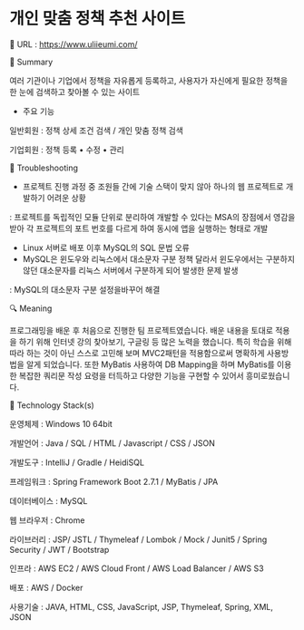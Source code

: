 # 개인 맞춤 정책 추천 사이트
🔗 URL : https://www.uliieumi.com/


📌 Summary

여러 기관이나 기업에서 정책을 자유롭게 등록하고, 사용자가 자신에게 필요한 정책을 한 눈에 검색하고 찾아볼 수 있는 사이트



- 주요 기능

일반회원 : 정책 상세 조건 검색 / 개인 맞춤 정책 검색

기업회원 : 정책 등록 • 수정 • 관리



🤔 Troubleshooting

- 프로젝트 진행 과정 중 조원들 간에 기술 스택이 맞지 않아 하나의 웹 프로젝트로 개발하기 어려운 상황

: 프로젝트를 독립적인 모듈 단위로 분리하여 개발할 수 있다는 MSA의 장점에서 영감을 받아 각 프로젝트의 포트 번호를 다르게 하여 동시에 앱을 실행하는 형태로 개발

- Linux 서버로 배포 이후 MySQL의 SQL 문법 오류
- MySQL은 윈도우와 리눅스에서 대소문자 구분 정책 달라서 윈도우에서는 구분하지 않던 대소문자를 리눅스 서버에서 구분하게 되어 발생한 문제 발생

: MySQL의 대소문자 구분 설정을바꾸어 해결



🔍 Meaning

프로그래밍을 배운 후 처음으로 진행한 팀 프로젝트였습니다. 배운 내용을 토대로 적용을 하기 위해 인터넷 강의 찾아보기, 구글링 등 많은 노력을 했습니다. 
특히 학습을 위해 따라 하는 것이 아닌 스스로 고민해 보며 MVC2패턴을 적용함으로써 명확하게 사용방법을 알게 되었습니다. 또한 MyBatis 사용하여 DB Mapping을 하며 MyBatis를 이용한 복잡한 쿼리문 작성 요령을 터득하고 다양한 기능을 구현할 수 있어서 흥미로웠습니다.



🔨 Technology Stack(s)

운영체제	    : Windows 10 64bit

개발언어	    : Java / SQL / HTML / Javascript / CSS / JSON

개발도구	    : IntelliJ / Gradle / HeidiSQL

프레임워크	  : Spring Framework Boot 2.7.1 / MyBatis / JPA

데이터베이스	: MySQL

웹 브라우저	: Chrome

라이브러리	  : JSP/ JSTL / Thymeleaf / Lombok / Mock / Junit5 / Spring Security / JWT / Bootstrap

인프라         : AWS EC2 / AWS Cloud Front / AWS Load Balancer / AWS S3

배포         : AWS / Docker

사용기술      : JAVA, HTML, CSS, JavaScript, JSP, Thymeleaf, Spring, XML, JSON
